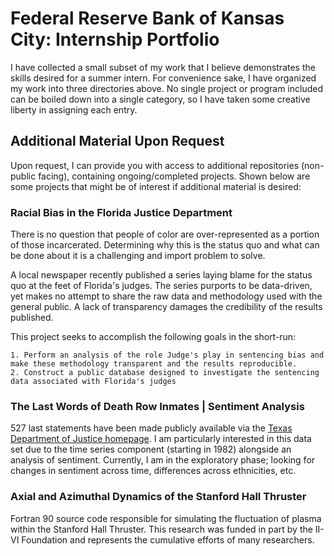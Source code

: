 # Federal Reserve Bank of Kansas City: Internship Portfolio 

I have collected a small subset of my work that I believe demonstrates the skills desired for a summer intern. For convenience sake, I have organized my work into three directories above. No single project or program included can be boiled down into a single category, so I have taken some creative liberty in assigning each entry. 

## Additional Material Upon Request
Upon request, I can provide you with access to additional repositories (non-public facing), containing ongoing/completed projects. Shown below are some projects that might be of interest if additional material is desired:  

### Racial Bias in the Florida Justice Department
There is no question that people of color are over-represented as a portion of those incarcerated. Determining why this is the status quo and what can be done about it is a challenging and import problem to solve. 

A local newspaper recently published a series laying blame for the status quo at the feet of Florida's judges. The series purports to be data-driven, yet makes no attempt to share the raw data and methodology used with the general public. A lack of transparency damages the credibility of the results published. 

This project seeks to accomplish the following goals in the short-run:
	
    1. Perform an analysis of the role Judge's play in sentencing bias and make these methodology transparent and the results reproducible.
    2. Construct a public database designed to investigate the sentencing data associated with Florida's judges


### The Last Words of Death Row Inmates | Sentiment Analysis
527 last statements have been made publicly available via the [Texas Department of Justice homepage](https://www.tdcj.state.tx.us/death_row/dr_executed_offenders.html). I am particularly interested in this data set due to the time series component (starting in 1982) alongside an analysis of sentiment. Currently, I am in the exploratory phase; looking for changes in sentiment across time, differences across ethnicities, etc. 

### Axial and Azimuthal Dynamics of the Stanford Hall Thruster
Fortran 90 source code responsible for simulating the fluctuation of plasma within the Stanford Hall Thruster.  This research was funded in part by the II-VI Foundation and represents the cumulative efforts of many researchers.  
